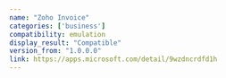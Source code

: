 ```yaml
---
name: "Zoho Invoice"
categories: ['business']
compatibility: emulation
display_result: "Compatible"
version_from: "1.0.0.0"
link: https://apps.microsoft.com/detail/9wzdncrdfd1h
---
```

